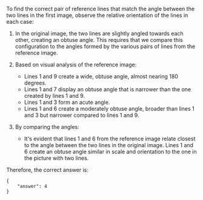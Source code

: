 To find the correct pair of reference lines that match the angle between the two lines in the first image, observe the relative orientation of the lines in each case:

1) In the original image, the two lines are slightly angled towards each other, creating an obtuse angle. This requires that we compare this configuration to the angles formed by the various pairs of lines from the reference image.

2) Based on visual analysis of the reference image:
   - Lines 1 and 9 create a wide, obtuse angle, almost nearing 180 degrees.
   - Lines 1 and 7 display an obtuse angle that is narrower than the one created by lines 1 and 9.
   - Lines 1 and 3 form an acute angle.
   - Lines 1 and 6 create a moderately obtuse angle, broader than lines 1 and 3 but narrower compared to lines 1 and 9.

3) By comparing the angles:
   - It's evident that lines 1 and 6 from the reference image relate closest to the angle between the two lines in the original image. Lines 1 and 6 create an obtuse angle similar in scale and orientation to the one in the picture with two lines.

Therefore, the correct answer is:
```
{
    "answer": 4
}
```